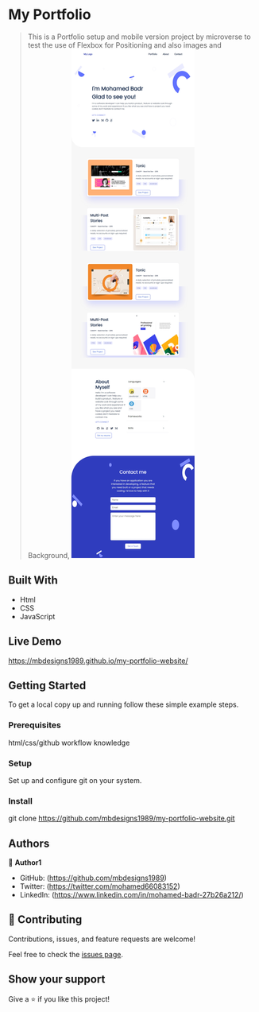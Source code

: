 
# My Portfolio

> This is a Portfolio setup and mobile version  project by microverse to test the use of Flexbox for Positioning and also images and Background,
![portfolio](./assets/images/download.jpg)


## Built With

- Html
- CSS
- JavaScript
## Live Demo

https://mbdesigns1989.github.io/my-portfolio-website/
## Getting Started

To get a local copy up and running follow these simple example steps.

### Prerequisites
html/css/github workflow knowledge  

### Setup 
Set up and configure git on your system. 

### Install

git clone  https://github.com/mbdesigns1989/my-portfolio-website.git

## Authors

👤 **Author1**

- GitHub: (https://github.com/mbdesigns1989)
- Twitter: (https://twitter.com/mohamed66083152)
- LinkedIn: (https://www.linkedin.com/in/mohamed-badr-27b26a212/)

## 🤝 Contributing

Contributions, issues, and feature requests are welcome!

Feel free to check the [issues page](../../issues/).

## Show your support

Give a ⭐️ if you like this project!

